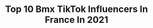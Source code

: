 ---
title: Top 10 Bmx TikTok Influencers In France In 2021
description: >-
  Find top bmx TikTok influencers in France in 2021. Most popular hashtags: #bmx #fyp #foryou #pourtoi.
platform: TikTok
hits: 15
text_top: See the best TikTok profiles on inBeat.
text_bottom: Our search engine aggregates 15 TikTok influencers like this in France for you to contact.
profiles:
  - username: "kikaybmx"
    fullname: >-
      KikayBmx 
    bio: >-
      BMX RIDER ❌ 26 YO ❌ FRANCE
    location: "France"
    followers: 2261
    engagement: 1723
    commentsToLikes: 0.017762
    id: ckbez3drak1540j23dz72zyw2
    verified: false
    hashtags: "#rideordie, #bmxfrance, #bmxpark, #thankyoubmx"
  - username: "pogflo"
    fullname: >-
      F-PoGfLo15
    bio: >-
      Bienvenue sur ma chaine Tiktok 4000🔓4500🔒5000🔒5500🔒6000🔒6500🔒7000🔒7500🔒
    location: "France"
    followers: 4350
    engagement: 2046
    commentsToLikes: 0.126633
    id: cka9pnau071bp0i78x2u8hvib
    verified: false
    hashtags: "#pourtoi, #foryou, #abonnetoi, #abo"
  - username: "rwillyofficial_"
    fullname: >-
      Ryan Williams 
    bio: >-
      26 | Living the ultimate dream come true | AP 👫
    location: "France"
    followers: 9297
    engagement: 1479
    commentsToLikes: 0.027412
    id: ckavjfgjds1sy0j236pxvl96d
    verified: false
    hashtags: "#fyp, #foryoupage, #skatepark, #bmx"
  - username: "ascendantmedia"
    fullname: >-
      A S C E N D A N T
    bio: >-
      Rise in Power, be Ascendant.
    location: "France"
    followers: 8406
    engagement: 1895
    commentsToLikes: 0.009736
    id: ck9v90ezabx4e0j78f819lmis
    verified: false
    hashtags: "#freerunning, #skiing, #snowboarding, #bmx"
  - username: "romaric.mtb"
    fullname: >-
      Romaric MoutainBike.
    bio: >-
      MTB rider🔥 2x Top 10🇫🇷4x Top 10🇨🇭 1x Top 10 Europe Insta: Romaric.trashbass
    location: "France"
    followers: 4021
    engagement: 1690
    commentsToLikes: 0.036565
    id: ckbl2m9ihzqao0j23uv152u5u
    verified: false
    hashtags: "#bmxtiktok, #vtt, #mtb, #bmx"
  - username: "rudymeyergopro"
    fullname: >-
      Rudy Meyer
    bio: >-
      You won’t see me dance ahah It’s better this way...😅 #iSeeYouSoon !✌🏼
    location: "France"
    followers: 8488
    engagement: 1287
    commentsToLikes: 0.047935
    id: ck9v90ohobz8m0j78p7e2e3ls
    verified: false
    hashtags: "#fyp, #friends, #foryou, #viral"
  - username: "nilsclazone"
    fullname: >-
      Nils_clazone
    bio: >-
      #clazone
    location: "France"
    followers: 9454
    engagement: 1183
    commentsToLikes: 0.022355
    id: ckb92jiugiovn0j23vj07nchf
    verified: false
    hashtags: "#kx, #street, #sx, #sea"
  - username: "matthiasdandois"
    fullname: >-
      Matthias Dandois
    bio: >-
      🇫🇷 Bikes and Things Instagram: @matthiasdandois
    location: "France"
    followers: 237800
    engagement: 1719
    commentsToLikes: 0.008794
    id: ck9fcsg5xlb9n0j78petwgqc4
    verified: true
    hashtags: "#pourtoi, #dog, #bmx, #foryou"
  - username: "goge.bikz"
    fullname: >-
      goge.bikz
    bio: >-
      
    location: "France"
    followers: 10400
    engagement: 1182
    commentsToLikes: 0.008291
    id: cka0qsrhhe0ln0i78hnaah07f
    verified: false
    hashtags: "#comeback, #bmx, #foryoupage, #sebikes"
  - username: "aurelienfontenoy"
    fullname: >-
      Aurelien Fontenoy
    bio: >-
      3 x vice champion du Monde 🚴 🥇🥇🥇 youtube 750k ♦️ 🇫🇷 fr
    location: "France"
    followers: 269100
    engagement: 1825
    commentsToLikes: 0.007304
    id: ck94g4ctue8rk0j78qmzcyo72
    verified: true
    hashtags: "#challenge, #bmx, #sport, #ride"
---